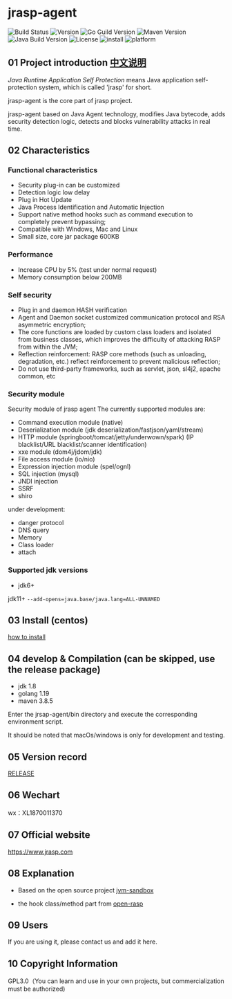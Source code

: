 # jrasp-agent

![Build Status](https://img.shields.io/badge/Build-passing-brightgreen)
![Version](https://img.shields.io/badge/Version-1.1.5-informational)
![Go Guild Version](https://img.shields.io/badge/Go-v1.19.6+-blue)
![Maven Version](https://img.shields.io/badge/Maven-v3.8.0-blue)
![Java Build Version](https://img.shields.io/badge/Java-v1.6+-blue)
![License](https://img.shields.io/badge/License-LGPL3.0-informational)
![install](https://img.shields.io/badge/install-20000%2B-yellowgreen)
![platform](https://img.shields.io/badge/platform-linux%7CmacOS%7Cwindows-success)

## 01 Project introduction [中文说明](README_ch.md)

_Java Runtime Application Self Protection_ means Java application self-protection system, which is called 'jrasp' for short.

jrasp-agent is the core part of jrasp project.

jrasp-agent based on Java Agent technology, modifies Java bytecode, adds security detection logic, detects and blocks vulnerability attacks in real time.

## 02 Characteristics

### Functional characteristics

- Security plug-in can be customized
- Detection logic low delay
- Plug in Hot Update
- Java Process Identification and Automatic Injection
- Support native method hooks such as command execution to completely prevent bypassing;
- Compatible with Windows, Mac and Linux
- Small size, core jar package 600KB

### Performance
- Increase CPU by 5% (test under normal request)
- Memory consumption below 200MB

### Self security

- Plug in and daemon HASH verification
- Agent and Daemon socket customized communication protocol and RSA asymmetric encryption;
- The core functions are loaded by custom class loaders and isolated from business classes, which improves the difficulty of attacking RASP from within the JVM;
- Reflection reinforcement: RASP core methods (such as unloading, degradation, etc.) reflect reinforcement to prevent malicious reflection;
- Do not use third-party frameworks, such as servlet, json, sl4j2, apache common, etc

### Security module

Security module of jrasp agent
The currently supported modules are:
- Command execution module (native)
- Deserialization module (jdk deserialization/fastjson/yaml/stream)
- HTTP module (springboot/tomcat/jetty/underwown/spark) (IP blacklist/URL blacklist/scanner identification)
- xxe module (dom4j/jdom/jdk)
- File access module (io/nio)
- Expression injection module (spel/ognl)
- SQL injection (mysql)
- JNDI injection
- SSRF
- shiro

under development:

- danger protocol
- DNS query 
- Memory 
- Class loader 
- attach

### Supported jdk versions

+ jdk6+

jdk11+ `--add-opens=java.base/java.lang=ALL-UNNAMED`

## 03 Install (centos)

[how to install](https://www.jrasp.com/guide/install/v1.1.2/jrasp-agent.html)

## 04 develop & Compilation (can be skipped, use the release package)

+ jdk 1.8
+ golang 1.19
+ maven 3.8.5

Enter the jrsap-agent/bin directory and execute the corresponding environment script.

It should be noted that macOs/windows is only for development and testing.


## 05 Version record

[RELEASE](CHANGELOG.md)

## 06 Wechart

wx：XL1870011370

## 07 Official website

https://www.jrasp.com

## 08 Explanation

+ Based on the open source project [jvm-sandbox](https://github.com/alibaba/jvm-sandbox)

+ the hook class/method part from [open-rasp](https://github.com/baidu/openrasp)
## 09 Users

If you are using it, please contact us and add it here.

## 10 Copyright Information

GPL3.0（You can learn and use in your own projects, but commercialization must be authorized)
